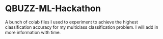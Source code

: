 # QBUZZ-ML-Hackathon
A bunch of colab files I used to experiment to achieve the highest classification accuracy for my multiclass classification problem. 
I will add in more information with time.
